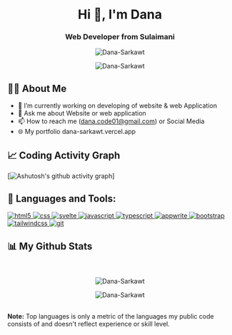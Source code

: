 <h1 align="center">Hi 👋, I'm Dana</h1>
<h3 align="center">Web Developer from Sulaimani</h3>

<p align="center">
  <img src="https://komarev.com/ghpvc/?username=Dana-Sarkawt&label=Profile%20views&color=f17f18&style=flat" alt="Dana-Sarkawt" />
</p>

<p align="center">
  <img src="https://github-readme-streak-stats.herokuapp.com/?user=Dana-Sarkawt&theme=radical" alt="Dana-Sarkawt" />
</p>



## 🙋‍♂️ About Me

- 🔭 I’m currently working on developing of website & web Application
- 💬 Ask me about Website or web application 
- 📫 How to reach me (dana.code01@gmail.com) or Social Media
- 🌐 My portfolio dana-sarkawt.vercel.app

## 📈 Coding Activity Graph

[![Ashutosh's github activity graph](https://github-readme-activity-graph.vercel.app/graph?username=Dana-Sarkawt&bg_color=3b1b2c&color=c5b4c4&line=d7b2d5&point=ffffff&area=true&hide_border=true)]





## 🚀 Languages and Tools:
<p align="left"> 
  <!-- Python Icon -->
  <a href="#" target="_blank"> 
    <img src="https://img.shields.io/badge/HTML5-%238C0037.svg?&style=for-the-badge&logo=html5&logoColor=white" alt="html5" />
  </a>
  
  <a href="#" target="_blank"> 
    <img src="https://img.shields.io/badge/CSS-%23194D33.svg?&style=for-the-badge&logo=css&logoColor=white" alt="css" />
  </a>
  
  <a href="#" target="_blank"> 
    <img src="https://img.shields.io/badge/Svelte-%23194D33.svg?&style=for-the-badge&logo=svelte&logoColor=white" alt="svelte" />
  </a>
  
  <a href="#" target="_blank"> 
    <img src="https://img.shields.io/badge/JavaScript-%23194D33.svg?&style=for-the-badge&logo=javascript&logoColor=white" alt="javascript" />
  </a>
  
  <a href="#" target="_blank"> 
    <img src="https://img.shields.io/badge/TypeScript-%23194D33.svg?&style=for-the-badge&logo=typescript&logoColor=white" alt="typescript" />
  </a>
  
  <a href="#" target="_blank"> 
    <img src="https://img.shields.io/badge/Appwrite-%23194D33.svg?&style=for-the-badge&logo=appwrite&logoColor=white" alt="appwrite" />
  </a>
  
  <a href="#" target="_blank"> 
    <img src="https://img.shields.io/badge/Bootstrap-%23194D33.svg?&style=for-the-badge&logo=bootstrap&logoColor=white" alt="bootstrap" />
  </a>
  
  <a href="#" target="_blank"> 
    <img src="https://img.shields.io/badge/Tailwind CSS-%23194D33.svg?&style=for-the-badge&logo=tailwindcss&logoColor=white" alt="tailwindcss" />
  </a>
  
  <a href="#" target="_blank"> 
    <img src="https://img.shields.io/badge/Git-%23194D33.svg?&style=for-the-badge&logo=git&logoColor=white" alt="git" />
  </a>
    
</p>

## 📊 My Github Stats

  <br/>
  <p align="center">
  <img src="https://github-readme-stats.vercel.app/api?username=Dana-Sarkawt&show_icons=true&locale=en&layout=compact&theme=radical" alt="Dana-Sarkawt" />
</p>

<p align="center">
  <img src="https://github-readme-stats.vercel.app/api/top-langs?username=Dana-Sarkawt&show_icons=true&locale=en&layout=compact&theme=radical" alt="Dana-Sarkawt" />
</p>

  <br/>
  <b>Note:</b> Top languages is only a metric of the languages my public code consists of and doesn't reflect experience or skill level.
